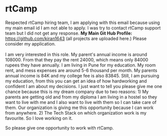 # rtCamp

Respected rtCamp hiring team,
I am applying with this email because using my main email id I am not able to apply. I was try to contact rtCamp support team but I did not get any response.
**My Main Git Hub Profile:** https://github.com/kiran1643 (all projects are uploaded here.) Please consider my application. <br /> <br />
I am very interested in this role.
My parent's annual income is around 108000. From that they pay the rent 24000, which means only 84000 rupees they have annually. I am living in Pune for my education. My room rent, and mess expenses are around 5-6 thousand per month. My parents annual income is 84K and my college fee is also 83845. Still, I am pursuing my education, from this you can get an idea of how hardworking and confident I am about my decisions. I just want to tell you please give me one chance because this is my dream company due to two reasons: 1) My parents are getting old and from my diploma I am living in a hostel so they want to live with me and I also want to live with them so I can take care of them. Our organization is giving me this opportunity because I can work from anywhere. 
2) The Tech Stack on which organization work is my favourite. So I love working on it.

So please give one opportunity to work with rtCamp.
